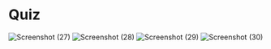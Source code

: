 # Quiz


![Screenshot (27)](https://github.com/kajal1707/Quiz/assets/97467080/e7f9f3b7-e37a-4242-9eaf-f838155a4255)
![Screenshot (28)](https://github.com/kajal1707/Quiz/assets/97467080/17780636-9e62-4a7f-86fe-b9d45ca26ad9)
![Screenshot (29)](https://github.com/kajal1707/Quiz/assets/97467080/b1807442-e891-4bdc-9057-73a03d8cc44f)
![Screenshot (30)](https://github.com/kajal1707/Quiz/assets/97467080/aca96c95-b725-4ca4-a640-9f4949c85c15)




